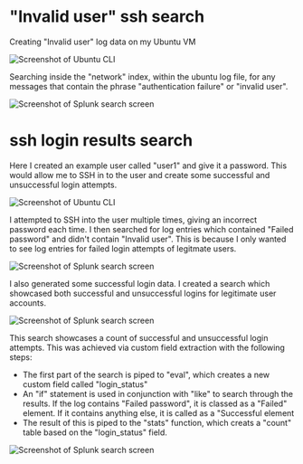 # "Invalid user" ssh search

Creating "Invalid user" log data on my Ubuntu VM

![Screenshot of Ubuntu CLI](https://github.com/user-attachments/assets/e5bc150a-cdbe-4453-acd4-181759bd8400)

Searching inside the "network" index, within the ubuntu log file, for any messages that contain the phrase "authentication failure" or "invalid user".

![Screenshot of Splunk search screen](https://github.com/user-attachments/assets/139127f7-ca14-4519-bf39-c610bc7a9550)

# ssh login results search

Here I created an example user called "user1" and give it a password. This would allow me to SSH in to the user and create some successful and unsuccessful login attempts.

![Screenshot of Ubuntu CLI](https://github.com/user-attachments/assets/a59b56ec-c8cc-48e1-840e-cdbdae561dcb)

I attempted to SSH into the user multiple times, giving an incorrect password each time. I then searched for log entries which contained "Failed password" and didn't contain "Invalid user". This is because I only wanted to see log entries for failed login attempts of legitmate users.

![Screenshot of Splunk search screen](https://github.com/user-attachments/assets/620f52c1-9915-4d97-a307-07b4302c07dd)

I also generated some successful login data. I created a search which showcased both successful and unsuccessful logins for legitimate user accounts.

![Screenshot of Splunk search screen](https://github.com/user-attachments/assets/6b86f260-7445-4439-a5b9-e3bc796c2282)

This search showcases a count of successful and unsuccessful login attempts. This was achieved via custom field extraction with the following steps:
* The first part of the search is piped to "eval", which creates a new custom field called "login_status"
* An "if" statement is used in conjunction with "like" to search through the results. If the log contains "Failed password", it is classed as a "Failed" element. If it contains anything else, it is called as a "Successful element
* The result of this is piped to the "stats" function, which creats a "count" table based on the "login_status" field.

![Screenshot of Splunk search screen](https://github.com/user-attachments/assets/8e35b869-d90c-4760-ba63-12b3f56d30ad)

